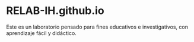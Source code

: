 # RELAB-IH.github.io
Este es un laboratorio pensado para fines educativos e investigativos, con aprendizaje fácil y didáctico.

